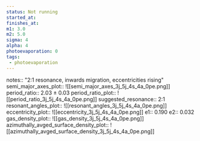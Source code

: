 ```yaml
---
status: Not running
started_at:
finishes_at:
m1: 3.0
m2: 5.0
sigma: 4
alpha: 4
photoevaporation: 0
tags:
 - photoevaporation
---
```


notes:: "2:1 resonance, inwards migration, eccentricities rising"
semi_major_axes_plot:: ![[semi_major_axes_3j_5j_4s_4a_0pe.png]]
period_ratio:: 2.03 ± 0.03
period_ratio_plot:: ![[period_ratio_3j_5j_4s_4a_0pe.png]]
suggested_resonance:: 2:1
resonant_angles_plot:: ![[resonant_angles_3j_5j_4s_4a_0pe.png]]
eccentricity_plot:: ![[eccentricity_3j_5j_4s_4a_0pe.png]]
e1:: 0.190
e2:: 0.032
gas_density_plot:: ![[gas_density_3j_5j_4s_4a_0pe.png]]
azimuthally_avged_surface_density_plot:: ![[azimuthally_avged_surface_density_3j_5j_4s_4a_0pe.png]]
